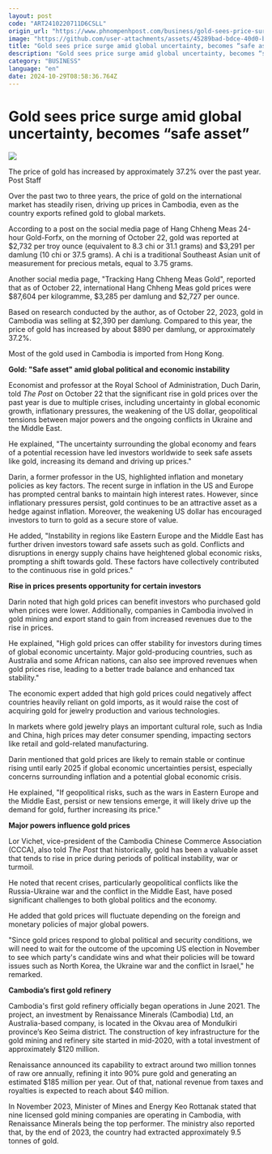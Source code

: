 ```yaml
---
layout: post
code: "ART2410220711D6CSLL"
origin_url: "https://www.phnompenhpost.com/business/gold-sees-price-surge-amid-global-uncertainty-becomes-safe-asset-"
image: "https://github.com/user-attachments/assets/45289bad-bdce-40d0-b928-a950735236ce"
title: "Gold sees price surge amid global uncertainty, becomes “safe asset”"
description: "​​Gold sees price surge amid global uncertainty, becomes “safe asset”​"
category: "BUSINESS"
language: "en"
date: 2024-10-29T08:58:36.764Z
---
```


# Gold sees price surge amid global uncertainty, becomes “safe asset”

![](https://github.com/user-attachments/assets/f58ca334-e100-46f3-80c8-7041ec2263f4)

The price of gold has increased by approximately 37.2% over the past year. Post Staff

Over the past two to three years, the price of gold on the international market has steadily risen, driving up prices in Cambodia, even as the country exports refined gold to global markets.

According to a post on the social media page of Hang Chheng Meas 24-hour Gold-Forfx, on the morning of October 22, gold was reported at $2,732 per troy ounce (equivalent to 8.3 chi or 31.1 grams) and $3,291 per damlung (10 chi or 37.5 grams). A chi is a traditional Southeast Asian unit of measurement for precious metals, equal to 3.75 grams.

Another social media page, "Tracking Hang Chheng Meas Gold", reported that as of October 22, international Hang Chheng Meas gold prices were $87,604 per kilogramme, $3,285 per damlung and $2,727 per ounce.

Based on research conducted by the author, as of October 22, 2023, gold in Cambodia was selling at $2,390 per damlung. Compared to this year, the price of gold has increased by about $890 per damlung, or approximately 37.2%. 

Most of the gold used in Cambodia is imported from Hong Kong.

**Gold: "Safe asset" amid global political and economic instability**

Economist and professor at the Royal School of Administration, Duch Darin, told _The Post_ on October 22 that the significant rise in gold prices over the past year is due to multiple crises, including uncertainty in global economic growth, inflationary pressures, the weakening of the US dollar, geopolitical tensions between major powers and the ongoing conflicts in Ukraine and the Middle East.

He explained, "The uncertainty surrounding the global economy and fears of a potential recession have led investors worldwide to seek safe assets like gold, increasing its demand and driving up prices."

Darin, a former professor in the US, highlighted inflation and monetary policies as key factors. The recent surge in inflation in the US and Europe has prompted central banks to maintain high interest rates. However, since inflationary pressures persist, gold continues to be an attractive asset as a hedge against inflation. Moreover, the weakening US dollar has encouraged investors to turn to gold as a secure store of value.

He added, "Instability in regions like Eastern Europe and the Middle East has further driven investors toward safe assets such as gold. Conflicts and disruptions in energy supply chains have heightened global economic risks, prompting a shift towards gold. These factors have collectively contributed to the continuous rise in gold prices."

**Rise in prices presents opportunity for certain investors**

Darin noted that high gold prices can benefit investors who purchased gold when prices were lower. Additionally, companies in Cambodia involved in gold mining and export stand to gain from increased revenues due to the rise in prices.

He explained, "High gold prices can offer stability for investors during times of global economic uncertainty. Major gold-producing countries, such as Australia and some African nations, can also see improved revenues when gold prices rise, leading to a better trade balance and enhanced tax stability."

The economic expert added that high gold prices could negatively affect countries heavily reliant on gold imports, as it would raise the cost of acquiring gold for jewelry production and various technologies. 

In markets where gold jewelry plays an important cultural role, such as India and China, high prices may deter consumer spending, impacting sectors like retail and gold-related manufacturing.

Darin mentioned that gold prices are likely to remain stable or continue rising until early 2025 if global economic uncertainties persist, especially concerns surrounding inflation and a potential global economic crisis.

He explained, "If geopolitical risks, such as the wars in Eastern Europe and the Middle East, persist or new tensions emerge, it will likely drive up the demand for gold, further increasing its price."

**Major powers influence gold prices**

Lor Vichet, vice-president of the Cambodia Chinese Commerce Association (CCCA), also told _The Post_ that historically, gold has been a valuable asset that tends to rise in price during periods of political instability, war or turmoil. 

He noted that recent crises, particularly geopolitical conflicts like the Russia-Ukraine war and the conflict in the Middle East, have posed significant challenges to both global politics and the economy.

He added that gold prices will fluctuate depending on the foreign and monetary policies of major global powers.

"Since gold prices respond to global political and security conditions, we will need to wait for the outcome of the upcoming US election in November to see which party's candidate wins and what their policies will be toward issues such as North Korea, the Ukraine war and the conflict in Israel," he remarked.

**Cambodia’s first gold refinery** 

Cambodia's first gold refinery officially began operations in June 2021. The project, an investment by Renaissance Minerals (Cambodia) Ltd, an Australia-based company, is located in the Okvau area of Mondulkiri province’s Keo Seima district. The construction of key infrastructure for the gold mining and refinery site started in mid-2020, with a total investment of approximately $120 million.

Renaissance announced its capability to extract around two million tonnes of raw ore annually, refining it into 90% pure gold and generating an estimated $185 million per year. Out of that, national revenue from taxes and royalties is expected to reach about $40 million.

In November 2023, Minister of Mines and Energy Keo Rottanak stated that nine licensed gold mining companies are operating in Cambodia, with Renaissance Minerals being the top performer. The ministry also reported that, by the end of 2023, the country had extracted approximately 9.5 tonnes of gold.